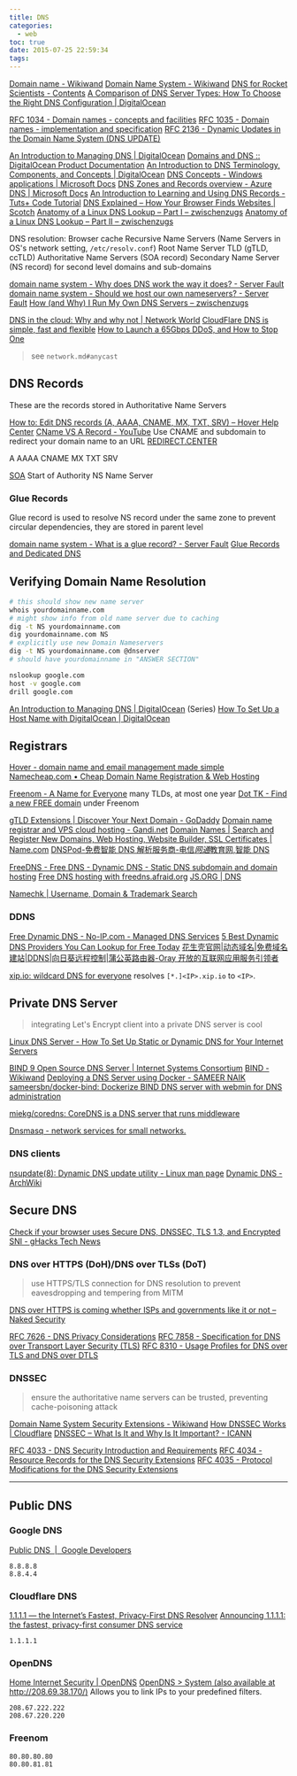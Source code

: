 ```yaml
---
title: DNS
categories:
  - web
toc: true
date: 2015-07-25 22:59:34
tags:
---
```


[Domain name - Wikiwand](https://www.wikiwand.com/en/Domain_name)
[Domain Name System - Wikiwand](https://www.wikiwand.com/en/Domain_Name_System)
[DNS for Rocket Scientists - Contents](http://www.zytrax.com/books/dns/)
[A Comparison of DNS Server Types: How To Choose the Right DNS Configuration | DigitalOcean](https://www.digitalocean.com/community/tutorials/a-comparison-of-dns-server-types-how-to-choose-the-right-dns-configuration)

[RFC 1034 - Domain names - concepts and facilities](https://tools.ietf.org/html/rfc1034)
[RFC 1035 - Domain names - implementation and specification](https://tools.ietf.org/html/rfc1035)
[RFC 2136 - Dynamic Updates in the Domain Name System (DNS UPDATE)](https://tools.ietf.org/html/rfc2136)

[An Introduction to Managing DNS | DigitalOcean](https://www.digitalocean.com/community/tutorial_series/an-introduction-to-managing-dns)
[Domains and DNS :: DigitalOcean Product Documentation](https://www.digitalocean.com/docs/networking/dns/)
[An Introduction to DNS Terminology, Components, and Concepts | DigitalOcean](https://www.digitalocean.com/community/tutorials/an-introduction-to-dns-terminology-components-and-concepts)
[DNS Concepts - Windows applications | Microsoft Docs](https://docs.microsoft.com/en-us/windows/desktop/dns/dns-concepts)
[DNS Zones and Records overview - Azure DNS | Microsoft Docs](https://docs.microsoft.com/en-us/azure/dns/dns-zones-records)
[An Introduction to Learning and Using DNS Records - Tuts+ Code Tutorial](http://code.tutsplus.com/tutorials/an-introduction-to-learning-and-using-dns-records--cms-24704)
[DNS Explained – How Your Browser Finds Websites | Scotch](https://scotch.io/tutorials/dns-explained-how-your-browser-finds-websites)
[Anatomy of a Linux DNS Lookup – Part I – zwischenzugs](https://zwischenzugs.com/2018/06/08/anatomy-of-a-linux-dns-lookup-part-i/)
[Anatomy of a Linux DNS Lookup – Part II – zwischenzugs](https://zwischenzugs.com/2018/06/18/anatomy-of-a-linux-dns-lookup-part-ii/)

DNS resolution:
Browser cache
Recursive Name Servers (Name Servers in OS's network setting, `/etc/resolv.conf`)
Root Name Server
TLD (gTLD, ccTLD)
Authoritative Name Servers (SOA record)
Secondary Name Server (NS record) for second level domains and sub-domains

[domain name system - Why does DNS work the way it does? - Server Fault](https://serverfault.com/questions/355887/why-does-dns-work-the-way-it-does)
[domain name system - Should we host our own nameservers? - Server Fault](https://serverfault.com/questions/23744/should-we-host-our-own-nameservers)
[How (and Why) I Run My Own DNS Servers – zwischenzugs](https://zwischenzugs.com/2018/01/26/how-and-why-i-run-my-own-dns-servers/)

[DNS in the cloud: Why and why not | Network World](https://www.networkworld.com/article/3273891/hybrid-cloud/dns-in-the-cloud-why-and-why-not.html)
[CloudFlare DNS is simple, fast and flexible](https://blog.cloudflare.com/cloudflare-dns-is-simple-fast-and-flexible/)
[How to Launch a 65Gbps DDoS, and How to Stop One](https://blog.cloudflare.com/65gbps-ddos-no-problem/)

> see `network.md#anycast`

## DNS Records

These are the records stored in Authoritative Name Servers

[How to: Edit DNS records (A, AAAA, CNAME, MX, TXT, SRV) – Hover Help Center](https://help.hover.com/hc/en-us/articles/217282457-How-to-Edit-DNS-records-A-CNAME-MX-TXT-and-SRV-Updated-Aug-2015-)
[CName VS A Record - YouTube](https://www.youtube.com/watch?v=WqhgGpv4cKY)
Use CNAME and subdomain to redirect your domain name to an URL
[REDIRECT.CENTER](http://redirect.center/)

A
AAAA
CNAME
MX
TXT
SRV

[SOA](https://www.wikiwand.com/en/SOA_record) Start of Authority
NS Name Server

### Glue Records

Glue record is used to resolve NS record under the same zone to prevent circular dependencies, they are stored in parent level

[domain name system - What is a glue record? - Server Fault](https://serverfault.com/questions/309622/what-is-a-glue-record)
[Glue Records and Dedicated DNS](https://ns1.com/blog/glue-records-and-dedicated-dns)

## Verifying Domain Name Resolution

```sh
# this should show new name server
whois yourdomainname.com
# might show info from old name server due to caching
dig -t NS yourdomainname.com
dig yourdomainname.com NS
# explicitly use new Domain Nameservers
dig -t NS yourdomainname.com @dnserver
# should have yourdomainname in "ANSWER SECTION"

nslookup google.com
host -v google.com
drill google.com
```

[An Introduction to Managing DNS | DigitalOcean](https://www.digitalocean.com/community/tutorial_series/an-introduction-to-managing-dns) (Series)
[How To Set Up a Host Name with DigitalOcean | DigitalOcean](https://www.digitalocean.com/community/tutorials/how-to-set-up-a-host-name-with-digitalocean)

## Registrars

[Hover - domain name and email management made simple](https://www.hover.com/)
[Namecheap.com • Cheap Domain Name Registration & Web Hosting](https://www.namecheap.com/)

[Freenom - A Name for Everyone](https://www.freenom.com/en/index.html?lang=en) many TLDs, at most one year
[Dot TK - Find a new FREE domain](http://www.dot.tk/en/index.html) under Freenom

[gTLD Extensions | Discover Your Next Domain - GoDaddy](https://www.godaddy.com/tlds/gtld.aspx)
[Domain name registrar and VPS cloud hosting - Gandi.net](http://www.gandi.net/)
[Domain Names | Search and Register New Domains, Web Hosting, Website Builder, SSL Certificates | Name.com](https://www.name.com/)
[DNSPod-免费智能 DNS 解析服务商-电信*网通*教育网,智能 DNS](https://www.dnspod.cn/)

[FreeDNS - Free DNS - Dynamic DNS - Static DNS subdomain and domain hosting](http://freedns.afraid.org/)
[Free DNS hosting with freedns.afraid.org](https://coolaj86.com/articles/free-dns-hosting-with-freedns-afraid-org.html)
[JS.ORG | DNS](https://dns.js.org/)

[Namechk | Username, Domain & Trademark Search](https://namechk.com/)

### DDNS

[Free Dynamic DNS - No-IP.com - Managed DNS Services](http://www.noip.com/free)
[5 Best Dynamic DNS Providers You Can Lookup for Free Today](http://www.makeuseof.com/tag/5-best-dynamic-dns-providers-can-lookup-free-today/)
[花生壳官网|动态域名|免费域名建站|DDNS|向日葵远程控制|蒲公英路由器-Oray 开放的互联网应用服务引领者](http://www.oray.com/)

[xip.io: wildcard DNS for everyone](http://xip.io/) resolves `[*.]<IP>.xip.io` to `<IP>`.

## Private DNS Server

> integrating Let's Encrypt client into a private DNS server is cool

[Linux DNS Server - How To Set Up Static or Dynamic DNS for Your Internet Servers](http://www.aboutdebian.com/dns.htm)

[BIND 9 Open Source DNS Server | Internet Systems Consortium](https://www.isc.org/downloads/bind/)
[BIND - Wikiwand](https://www.wikiwand.com/en/BIND)
[Deploying a DNS Server using Docker - SAMEER NAIK](http://www.damagehead.com/blog/2015/04/28/deploying-a-dns-server-using-docker/)
[sameersbn/docker-bind: Dockerize BIND DNS server with webmin for DNS administration](https://github.com/sameersbn/docker-bind)

[miekg/coredns: CoreDNS is a DNS server that runs middleware](https://github.com/miekg/coredns)

[Dnsmasq - network services for small networks.](http://thekelleys.org.uk/dnsmasq/doc.html)

### DNS clients

[nsupdate(8): Dynamic DNS update utility - Linux man page](https://linux.die.net/man/8/nsupdate)
[Dynamic DNS - ArchWiki](https://wiki.archlinux.org/index.php/Dynamic_DNS)

## Secure DNS

[Check if your browser uses Secure DNS, DNSSEC, TLS 1.3, and Encrypted SNI - gHacks Tech News](https://www.ghacks.net/2019/04/29/check-if-your-browser-uses-secure-dns-dnssec-tls-1-3-and-encrypted-sni/)

### DNS over HTTPS (DoH)/DNS over TLSs (DoT)

> use HTTPS/TLS connection for DNS resolution to prevent eavesdropping and tempering from MITM

[DNS over HTTPS is coming whether ISPs and governments like it or not – Naked Security](https://nakedsecurity.sophos.com/2019/04/24/dns-over-https-is-coming-whether-isps-and-governments-like-it-or-not/amp/)

[RFC 7626 - DNS Privacy Considerations](https://tools.ietf.org/html/rfc7626)
[RFC 7858 - Specification for DNS over Transport Layer Security (TLS)](https://tools.ietf.org/html/rfc7858)
[RFC 8310 - Usage Profiles for DNS over TLS and DNS over DTLS](https://tools.ietf.org/html/rfc8310)

### DNSSEC

> ensure the authoritative name servers can be trusted, preventing cache-poisoning attack

[Domain Name System Security Extensions - Wikiwand](https://www.wikiwand.com/en/Domain_Name_System_Security_Extensions)
[How DNSSEC Works | Cloudflare](https://www.cloudflare.com/dns/dnssec/how-dnssec-works/)
[DNSSEC – What Is It and Why Is It Important? - ICANN](https://www.icann.org/resources/pages/dnssec-what-is-it-why-important-2019-03-05-en)

[RFC 4033 - DNS Security Introduction and Requirements](https://tools.ietf.org/html/rfc4033)
[RFC 4034 - Resource Records for the DNS Security Extensions](https://tools.ietf.org/html/rfc4034)
[RFC 4035 - Protocol Modifications for the DNS Security Extensions](https://tools.ietf.org/html/rfc4035)

---

## Public DNS

### Google DNS

[Public DNS  |  Google Developers](https://developers.google.com/speed/public-dns/)

```
8.8.8.8
8.8.4.4
```

### Cloudflare DNS

[1.1.1.1 — the Internet’s Fastest, Privacy-First DNS Resolver](https://1.1.1.1/)
[Announcing 1.1.1.1: the fastest, privacy-first consumer DNS service](https://blog.cloudflare.com/announcing-1111/)

```
1.1.1.1
```

### OpenDNS

[Home Internet Security | OpenDNS](https://www.opendns.com/home-internet-security/)
[OpenDNS > System (also available at http://208.69.38.170/)](http://208.69.38.170/)
Allows you to link IPs to your predefined filters.

```
208.67.222.222
208.67.220.220
```

### Freenom

```
80.80.80.80
80.80.81.81
```
